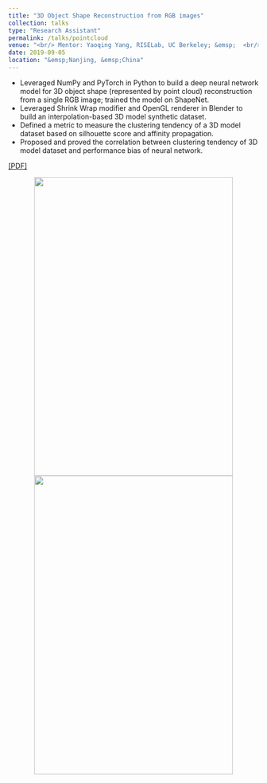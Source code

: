 ```yaml
---
title: "3D Object Shape Reconstruction from RGB images"
collection: talks
type: "Research Assistant"
permalink: /talks/pointcloud
venue: "<br/> Mentor: Yaoqing Yang, RISELab, UC Berkeley; &emsp;  <br/> Supervisor: &emsp;Prof. Luxi Yang,&emsp; Information Science and Engineering Lab,&emsp; Southeast University"
date: 2019-09-05
location: "&emsp;Nanjing, &emsp;China"
---
```


* Leveraged NumPy and PyTorch in Python to build a deep neural network model for 3D object shape (represented by point cloud) reconstruction from a single RGB image; trained the model on ShapeNet.
* Leveraged Shrink Wrap modifier and OpenGL renderer in Blender to build an interpolation-based 3D model synthetic dataset.
* Defined a metric to measure the clustering tendency of a 3D model dataset based on silhouette score and affinity propagation.
* Proposed and proved the correlation between clustering tendency of 3D model dataset and performance bias of neural network.
  
  
  
[[PDF]](http://YefanZhou.github.io/files/reconstruction_or_recognition_justifying_single_view_3d_reconstruction_networks.pdf)
  
  
  
<p align="center">
<img src="http://YefanZhou.github.io/images/eccv_2020_matrix_vis.png" width="400" height="600" /><img src="eccv_2020_pointcloud_vis.png" width="400" height="600"/> 
</p>
